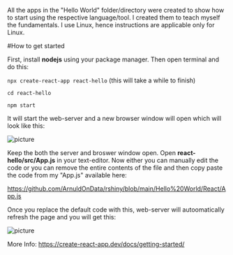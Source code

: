 All the apps in the "Hello World" folder/directory were created to show how to start using the respective language/tool. 
I created them to teach myself the fundamentals. I use Linux, hence instructions are applicable only for Linux.



#How to get started 

First, install **nodejs** using your package manager. Then open terminal and do this: 

`npx create-react-app react-hello`  (this will take a while to finish)

`cd react-hello`

`npm start`

It will start the web-server and a new browser window will open which will look like this:

![picture](https://i.postimg.cc/Sxq3hDtM/Screenshot-from-2020-10-17-18-25-02.png)

Keep the both the server and broswer window open. Open **react-hello/src/App.js** in your text-editor.
Now either you can manually edit the code or you can remove the entire contents of the file and then copy paste the code 
from  my "App.js" available here:

https://github.com/ArnuldOnData/rshiny/blob/main/Hello%20World/React/App.js

Once you replace the default code with this, web-server will autoomatically refresh the page and you will get this:

![picture](https://i.postimg.cc/G2tyDxBg/Screenshot-from-2020-10-17-17-57-04.png)




More Info: https://create-react-app.dev/docs/getting-started/
